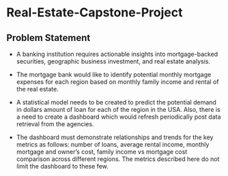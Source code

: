 # Real-Estate-Capstone-Project

## Problem Statement

* A banking institution requires actionable insights into mortgage-backed securities, geographic business investment, and real estate analysis.
  
* The mortgage bank would like to identify potential monthly mortgage expenses for each region based on monthly family income and rental of the real estate.

* A statistical model needs to be created to predict the potential demand in dollars amount of loan for each of the region in the USA. Also, there is a need to create a dashboard which would refresh periodically post data retrieval from the agencies.

* The dashboard must demonstrate relationships and trends for the key metrics as follows: number of loans, average rental income, monthly mortgage and owner’s cost, family income vs mortgage cost comparison across different regions. The metrics described here do not limit the dashboard to these few.
